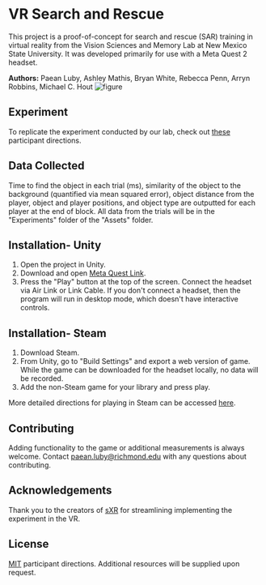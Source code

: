 # VR Search and Rescue

This project is a proof-of-concept for search and rescue (SAR) training in virtual reality from the Vision Sciences and Memory Lab at New Mexico State University. It was developed primarily for use with a Meta Quest 2 headset.

**Authors:** Paean Luby, Ashley Mathis, Bryan White, Rebecca Penn, Arryn Robbins, Michael C. Hout
![figure](https://github.com/user-attachments/assets/924b8b66-b410-4986-80e9-747dd03c9965)

## Experiment

To replicate the experiment conducted by our lab, check out [these](https://docs.google.com/document/d/1Hck5YElchSHHaskutDsmCjW0eLxDlkaxncg6RpyC6LA/edit?usp=sharing) participant directions.

## Data Collected

Time to find the object in each trial (ms), similarity of the object to the background (quantified via mean squared error), object distance from the player, object and player positions, and object type are outputted for each player at the end of block. All data from the trials will be in the "Experiments" folder of the "Assets" folder.


## Installation- Unity

1. Open the project in Unity.
2. Download and open [Meta Quest Link](https://www.meta.com/help/quest/articles/headsets-and-accessories/oculus-rift-s/install-app-for-link/).
3. Press the "Play" button at the top of the screen. Connect the headset via Air Link or Link Cable. If you don't connect a headset, then the program will run in desktop mode, which doesn't have interactive controls.

## Installation- Steam

1. Download Steam.
2. From Unity, go to "Build Settings" and export a web version of game. While the game can be downloaded for the headset locally, no data will be recorded.
3. Add the non-Steam game for your library and press play. 

More detailed directions for playing in Steam can be accessed [here](https://docs.google.com/document/d/1zakldh99gSuYRKAK3fwoAfnc6K3CaH-al-TsETnB3ho/edit?usp=sharing).

## Contributing

Adding functionality to the game or additional measurements is always welcome. Contact paean.luby@richmond.edu with any questions about contributing.

## Acknowledgements

Thank you to the creators of [sXR](https://github.com/simpleOmnia/sXR.git) for streamlining implementing the experiment in the VR. 

## License

[MIT](https://choosealicense.com/licenses/mit/) participant directions. Additional resources will be supplied upon request.
